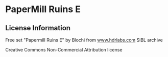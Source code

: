 # PaperMill Ruins E


## License Information

Free set "Papermill Ruins E" by Blochi from www.hdrlabs.com SiBL archive

Creative Commons Non-Commercial Attribution license 
